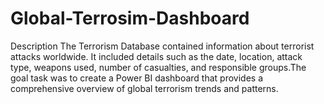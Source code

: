 # Global-Terrosim-Dashboard

Description 
The Terrorism Database contained information about terrorist
attacks worldwide. It included details such as the date,
location, attack type, weapons used, number of casualties,
and responsible groups.The goal task was to create a Power BI
dashboard that provides a comprehensive overview of
global terrorism trends and patterns.

